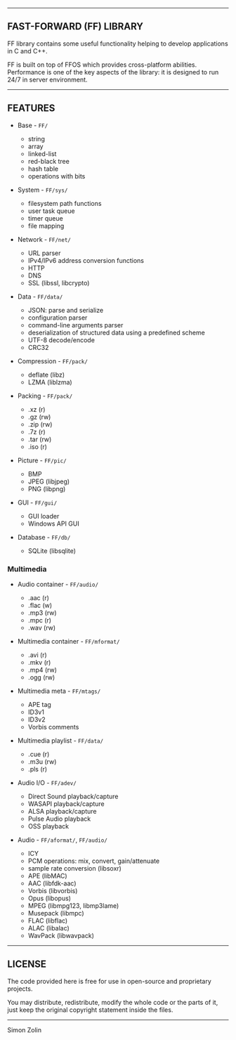 ---------------
FAST-FORWARD (FF) LIBRARY
---------------

FF library contains some useful functionality helping to develop applications in C and C++.

FF is built on top of FFOS which provides cross-platform abilities.  Performance is one of the key aspects of the library: it is designed to run 24/7 in server environment.

--------
FEATURES
--------

* Base - `FF/`
	* string
	* array
	* linked-list
	* red-black tree
	* hash table
	* operations with bits

* System - `FF/sys/`
	* filesystem path functions
	* user task queue
	* timer queue
	* file mapping

* Network - `FF/net/`
	* URL parser
	* IPv4/IPv6 address conversion functions
	* HTTP
	* DNS
	* SSL (libssl, libcrypto)

* Data - `FF/data/`
	* JSON: parse and serialize
	* configuration parser
	* command-line arguments parser
	* deserialization of structured data using a predefined scheme
	* UTF-8 decode/encode
	* CRC32

* Compression - `FF/pack/`
	* deflate (libz)
	* LZMA (liblzma)

* Packing - `FF/pack/`
	* .xz (r)
	* .gz (rw)
	* .zip (rw)
	* .7z (r)
	* .tar (rw)
	* .iso (r)

* Picture - `FF/pic/`
	* BMP
	* JPEG (libjpeg)
	* PNG (libpng)

* GUI - `FF/gui/`
	* GUI loader
	* Windows API GUI

* Database - `FF/db/`
	* SQLite (libsqlite)

### Multimedia

* Audio container - `FF/audio/`
	* .aac (r)
	* .flac (w)
	* .mp3 (rw)
	* .mpc (r)
	* .wav (rw)

* Multimedia container - `FF/mformat/`
	* .avi (r)
	* .mkv (r)
	* .mp4 (rw)
	* .ogg (rw)

* Multimedia meta - `FF/mtags/`
	* APE tag
	* ID3v1
	* ID3v2
	* Vorbis comments

* Multimedia playlist - `FF/data/`
	* .cue (r)
	* .m3u (rw)
	* .pls (r)

* Audio I/O - `FF/adev/`
	* Direct Sound playback/capture
	* WASAPI playback/capture
	* ALSA playback/capture
	* Pulse Audio playback
	* OSS playback

* Audio - `FF/aformat/`, `FF/audio/`
	* ICY
	* PCM operations: mix, convert, gain/attenuate
	* sample rate conversion (libsoxr)
	* APE (libMAC)
	* AAC (libfdk-aac)
	* Vorbis (libvorbis)
	* Opus (libopus)
	* MPEG (libmpg123, libmp3lame)
	* Musepack (libmpc)
	* FLAC (libflac)
	* ALAC (libalac)
	* WavPack (libwavpack)


--------
LICENSE
--------

The code provided here is free for use in open-source and proprietary projects.

You may distribute, redistribute, modify the whole code or the parts of it, just keep the original copyright statement inside the files.

--------

Simon Zolin
